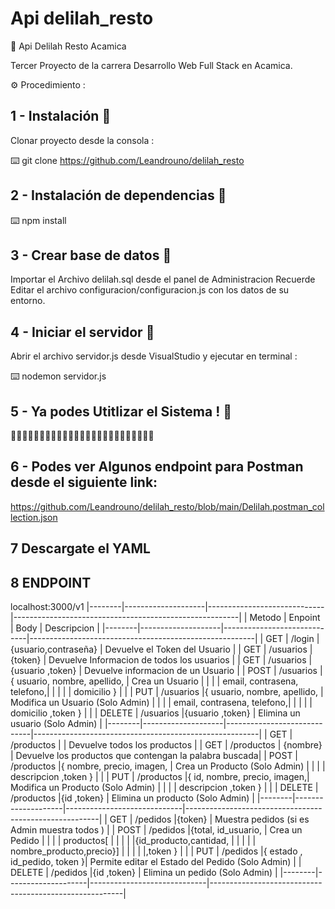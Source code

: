 # Api delilah_resto

🔧 Api Delilah Resto Acamica

Tercer Proyecto de la carrera Desarrollo Web Full Stack en Acamica.


⚙️ Procedimiento :

## 1 - Instalación 🔩

Clonar proyecto desde la consola :

⌨️ git clone https://github.com/Leandrouno/delilah_resto 

## 2 - Instalación de dependencias 🔩


⌨️ npm install

## 3 - Crear base de datos 🔩


Importar el Archivo delilah.sql desde el panel de Administracion
Recuerde Editar el archivo configuracion/configuracion.js con los datos de su entorno.

## 4 - Iniciar el servidor 🔩


Abrir el archivo servidor.js desde VisualStudio y ejecutar en terminal :

⌨️ nodemon servidor.js

## 5 - Ya podes Utitlizar el Sistema ! 🔩


📌📌📌📌📌📌📌📌📌📌📌📌📌📌📌📌📌📌📌📌📌📌📌📌📌


## 6 - Podes ver Algunos endpoint para Postman desde el siguiente link:
https://github.com/Leandrouno/delilah_resto/blob/main/Delilah.postman_collection.json

## 7 Descargate el YAML


## 8 ENDPOINT

localhost:3000/v1
|--------|--------------------|-----------------------------|--------------------------------------------------------|
| Metodo |       Enpoint      |           Body	        	|                  Descripcion                           |
|--------|--------------------|-----------------------------|--------------------------------------------------------|
|   GET  | /login             |{usuario,contraseña}		    | Devuelve el Token del Usuario                          |
|   GET  | /usuarios          |{token}						| Devuelve Informacion de todos los usuarios             |
|   GET  | /usuarios          |{usuario ,token}				| Devuelve informacion de un Usuario 					 |
|  POST  | /usuarios          |{ usuario, nombre, apellido, | Crea un Usuario                                        |
|		 |					  |	email, contrasena, telefono,|                                                        |
|		 |					  | domicilio  }          		|					                                     |
|   PUT  | /usuarios          |{ usuario, nombre, apellido, | Modifica un Usuario                   (Solo Admin)     |
|        | 				      |	email, contrasena, telefono,|                                                        |
|		 |					  | domicilio ,token }    		|                                                        |
| DELETE | /usuarios          |{usuario ,token}	        	| Elimina un usuario                    (Solo Admin)     |
|--------|--------------------|-----------------------------|--------------------------------------------------------|
|   GET  | /productos         |                      	    | Devuelve todos los productos                           |
|   GET  | /productos         | {nombre}               	    | Devuelve los productos que contengan la palabra buscada|
|  POST  | /productos         |{ nombre, precio, imagen,    | Crea un Producto                      (Solo Admin)     |
|		 |					  |	descripcion ,token }        |                                                        |
|  PUT   | /productos         |{ id, nombre, precio, imagen,| Modifica un Producto                   (Solo Admin)    |
|		 |					  |	descripcion ,token }        |                                                        |
| DELETE | /productos         |{id ,token}	        	    | Elimina un producto                   (Solo Admin)     |
|--------|--------------------|-----------------------------|--------------------------------------------------------|
|  GET   | /pedidos           |{token}						| Muestra pedidos (si es Admin muestra todos )		     |
|  POST  | /pedidos      	  |{total, id_usuario,          | Crea un Pedido                                         |
|		 |					  | productos[                  |                                                        |
|		 |					  |{id_producto,cantidad,       |                                                        |
|		 |					  | nombre_producto,precio}]    |                                                        |
|		 |				 	  |,token }        				|                                                        |
|  PUT   | /pedidos			  |{ estado , id_pedido, token }| Permite editar el Estado del Pedido   (Solo Admin)     |
| DELETE | /pedidos           |{id ,token}	        	    | Elimina un pedido                     (Solo Admin)     |
|--------|--------------------|-----------------------------|--------------------------------------------------------|


